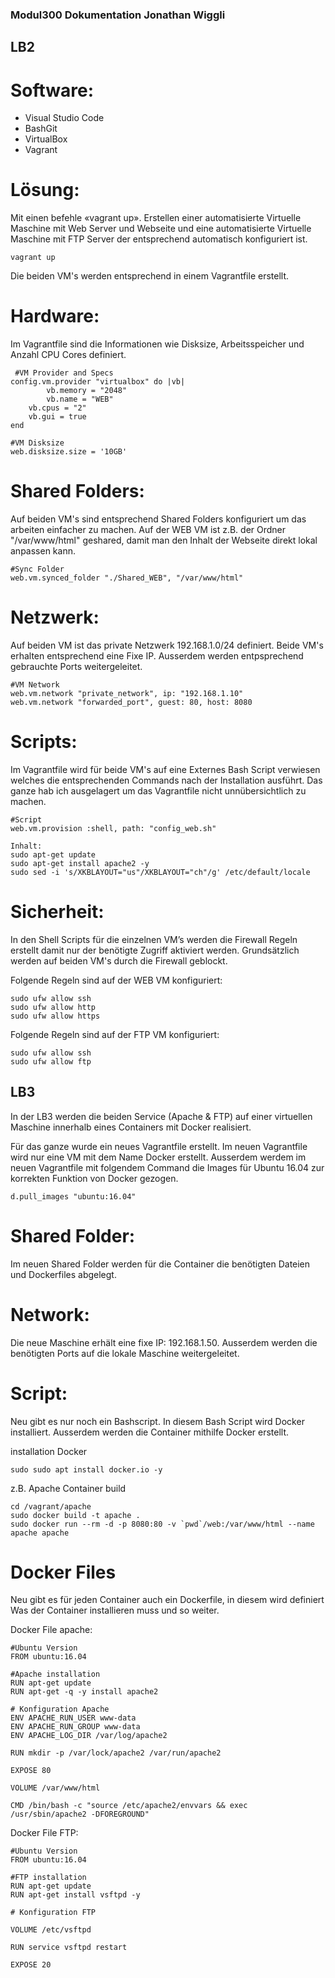 ### Modul300 Dokumentation Jonathan Wiggli

## LB2

# Software:
* Visual Studio Code
* BashGit
* VirtualBox
* Vagrant

# Lösung:
Mit einen befehle «vagrant up». Erstellen einer automatisierte Virtuelle Maschine mit Web Server und Webseite und eine automatisierte Virtuelle Maschine mit FTP Server der entsprechend automatisch konfiguriert ist.

	vagrant up

Die beiden VM's werden entsprechend in einem Vagrantfile erstellt.

# Hardware:
Im Vagrantfile sind die Informationen wie Disksize, Arbeitsspeicher und Anzahl CPU Cores definiert. 

	 #VM Provider and Specs
  	config.vm.provider "virtualbox" do |vb|
     		vb.memory = "2048"
     		vb.name = "WEB" 
		vb.cpus = "2"
		vb.gui = true
 	end
	
	#VM Disksize
	web.disksize.size = '10GB'

# Shared Folders:
Auf beiden VM's sind entsprechend Shared Folders konfiguriert um das arbeiten einfacher zu machen. Auf der WEB VM ist z.B. der Ordner
"/var/www/html" geshared, damit man den Inhalt der Webseite direkt lokal anpassen kann.
	
	#Sync Folder
	web.vm.synced_folder "./Shared_WEB", "/var/www/html"

# Netzwerk:
Auf beiden VM ist das private Netzwerk 192.168.1.0/24 definiert. Beide VM's erhalten entsprechend eine Fixe IP. Ausserdem werden entpsprechend gebrauchte Ports weitergeleitet.

	#VM Network
	web.vm.network "private_network", ip: "192.168.1.10"
	web.vm.network "forwarded_port", guest: 80, host: 8080

# Scripts:
Im Vagrantfile wird für beide VM's auf eine Externes Bash Script verwiesen welches die entsprechenden Commands nach der Installation ausführt. Das ganze hab ich ausgelagert um das Vagrantfile nicht unnübersichtlich zu machen.

	#Script
	web.vm.provision :shell, path: "config_web.sh"
	
	Inhalt:
	sudo apt-get update
	sudo apt-get install apache2 -y
	sudo sed -i 's/XKBLAYOUT="us"/XKBLAYOUT="ch"/g' /etc/default/locale


# Sicherheit:
In den Shell Scripts für die einzelnen VM’s werden die Firewall Regeln erstellt damit nur der benötigte Zugriff aktiviert werden.
Grundsätzlich werden auf beiden VM's durch die Firewall geblockt.  

Folgende Regeln sind auf der WEB VM konfiguriert:
	
	sudo ufw allow ssh
	sudo ufw allow http
	sudo ufw allow https
	

Folgende Regeln sind auf der FTP VM konfiguriert:
	
	sudo ufw allow ssh
	sudo ufw allow ftp


## LB3
In der LB3 werden die beiden Service (Apache & FTP) auf einer virtuellen Maschine innerhalb eines Containers mit Docker realisiert.

Für das ganze wurde ein neues Vagrantfile erstellt. Im neuen Vagrantfile wird nur eine VM mit dem Name Docker erstellt. Ausserdem werdem im neuen Vagrantfile mit folgendem Command die Images für Ubuntu 16.04 zur korrekten Funktion von Docker gezogen.

	d.pull_images "ubuntu:16.04"

# Shared Folder:
Im neuen Shared Folder werden für die Container die benötigten Dateien und Dockerfiles abgelegt.

# Network:
Die neue Maschine erhält eine fixe IP: 192.168.1.50. Ausserdem werden die benötigten Ports auf die lokale Maschine weitergeleitet.

# Script:
Neu gibt es nur noch ein Bashscript. In diesem Bash Script wird Docker installiert. Ausserdem werden die Container mithilfe Docker erstellt.

installation Docker
	
	sudo sudo apt install docker.io -y

z.B. Apache Container build
	
	cd /vagrant/apache
	sudo docker build -t apache .
	sudo docker run --rm -d -p 8080:80 -v `pwd`/web:/var/www/html --name apache apache
	
# Docker Files
Neu gibt es für jeden Container auch ein Dockerfile, in diesem wird definiert Was der Container installieren muss und so weiter.

Docker File apache:

	#Ubuntu Version
	FROM ubuntu:16.04
	
	#Apache installation
	RUN apt-get update
	RUN apt-get -q -y install apache2 

	# Konfiguration Apache
	ENV APACHE_RUN_USER www-data
	ENV APACHE_RUN_GROUP www-data
	ENV APACHE_LOG_DIR /var/log/apache2

	RUN mkdir -p /var/lock/apache2 /var/run/apache2

	EXPOSE 80

	VOLUME /var/www/html

	CMD /bin/bash -c "source /etc/apache2/envvars && exec /usr/sbin/apache2 -DFOREGROUND"

Docker File FTP:

	#Ubuntu Version
	FROM ubuntu:16.04

	#FTP installation
	RUN apt-get update
	RUN apt-get install vsftpd -y

	# Konfiguration FTP

	VOLUME /etc/vsftpd

	RUN service vsftpd restart

	EXPOSE 20



